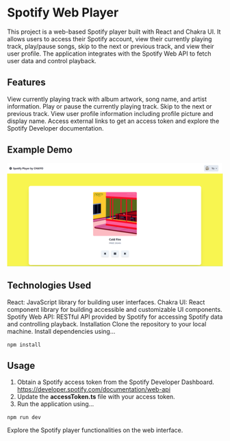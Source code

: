 # Spotify Web Player


This project is a web-based Spotify player built with React and Chakra UI. It allows users to access their Spotify account, view their currently playing track, play/pause songs, skip to the next or previous track, and view their user profile. The application integrates with the Spotify Web API to fetch user data and control playback.


## Features
View currently playing track with album artwork, song name, and artist information.
Play or pause the currently playing track.
Skip to the next or previous track.
View user profile information including profile picture and display name.
Access external links to get an access token and explore the Spotify Developer documentation.
## Example Demo
![ExampleDemo](/demo.png)


## Technologies Used
React: JavaScript library for building user interfaces.
Chakra UI: React component library for building accessible and customizable UI components.
Spotify Web API: RESTful API provided by Spotify for accessing Spotify data and controlling playback.
Installation
Clone the repository to your local machine.
Install dependencies using...
```shell
npm install
```
## Usage
1. Obtain a Spotify access token from the Spotify Developer Dashboard.
https://developer.spotify.com/documentation/web-api
2. Update the <b>accessToken.ts</b> file with your access token.
3. Run the application using...
```shell
npm run dev
```
Explore the Spotify player functionalities on the web interface.
